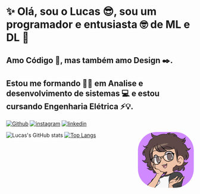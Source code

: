 # ✨ Olá, sou o Lucas 😎, sou um programador e entusiasta 🤓 de ML e DL 🤖
## Amo Código 🐍, mas também amo Design ✒️.
## Estou me formando 👨‍🎓 em Analise e desenvolvimento de sistemas 💻 e estou cursando Engenharia Elétrica ⚡💡.
  [![Github](https://img.shields.io/badge/GitHub-100000?style=for-the-badge&logo=github&logoColor=white)](https://github.com/LucasATS/)
  [![instagram](https://img.shields.io/badge/Instagram-E4405F?style=for-the-badge&logo=instagram&logoColor=white)](https://www.instagram.com/lukaolmd/)
  [![linkedin](https://img.shields.io/badge/LinkedIn-0077B5?style=for-the-badge&logo=linkedin&logoColor=white)](https://www.linkedin.com/in/lucas-almeida-tiburtino-da-silva-4274ab153/)

<img align="right" alt="Lucas-pic" height="150" style="border-radius:50px;" src="eu_cartoon1.png">

![Lucas's GitHub stats](https://github-readme-stats.vercel.app/api?username=LucasATS&show_icons=true)
[![Top Langs](https://github-readme-stats.vercel.app/api/top-langs/?username=LucasATS&layout=compact)](https://github.com/LucasATS/)
